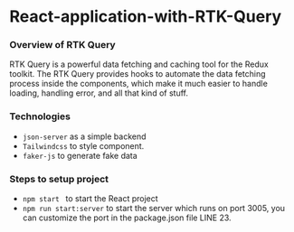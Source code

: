 # React-application-with-RTK-Query

### Overview of RTK Query
RTK Query is a powerful data fetching and caching tool for the Redux toolkit.  The RTK Query provides hooks to automate the data fetching process inside the components, which make it much easier to handle loading, handling error, and all that kind of stuff. 


### Technologies
- `json-server`  as a simple backend
- `Tailwindcss` to style component. 
- `faker-js` to generate fake data 

### Steps to setup project
- `npm start ` to start the React project
- `npm run start:server` to start the server which runs on port 3005, you can customize the port in the package.json file  LINE 23. 

